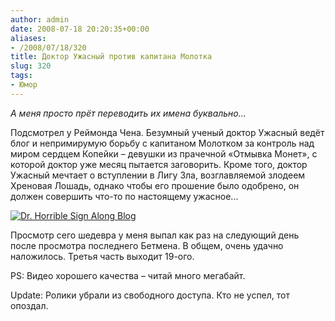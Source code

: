 ```yaml
---
author: admin
date: 2008-07-18 20:20:35+00:00
aliases:
- /2008/07/18/320
title: Доктор Ужасный против капитана Молотка
slug: 320
tags:
- Юмор
---
```


_А меня просто прёт переводить их имена буквально..._

Подсмотрел у Реймонда Чена. Безумный ученый доктор Ужасный ведёт блог и непримирумую борьбу с капитаном Молотком за контроль над миром сердцем Копейки – девушки из прачечной «Отмывка Монет», с которой доктор уже месяц пытается заговорить. Кроме того, доктор Ужасный мечтает о вступлении в Лигу Зла, возглавляемой злодеем Хреновая Лошадь, однако чтобы его прошение было одобрено, он должен совершить что-то по настоящему ужасное... 

[![Dr. Horrible Sign Along Blog](http://www.drhorrible.com/images/banners/banner2.gif)](http://www.drhorrible.com/act_I.html)

Просмотр сего шедевра у меня выпал как раз на следующий день после просмотра последнего Бетмена. В общем, очень удачно наложилось. Третья часть выходит 19-ого.

PS: Видео хорошего качества – читай много мегабайт.

Update: Ролики убрали из свободного доступа. Кто не успел, тот опоздал.
